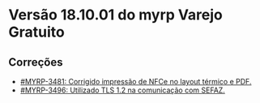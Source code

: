 # Versão 18.10.01 do myrp Varejo Gratuito

## Correções

* [#MYRP-3481: Corrigido impressão de NFCe no layout térmico e PDF.](https://devmyrp.atlassian.net/browse/MYRP-3481)
* [#MYRP-3496: Utilizado TLS 1.2 na comunicação com SEFAZ.](https://devmyrp.atlassian.net/browse/MYRP-3496)
